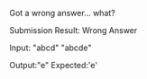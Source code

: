 Got a wrong answer... what?

Submission Result: Wrong Answer

Input:
"abcd"
"abcde"

Output:"e"
Expected:'e'
